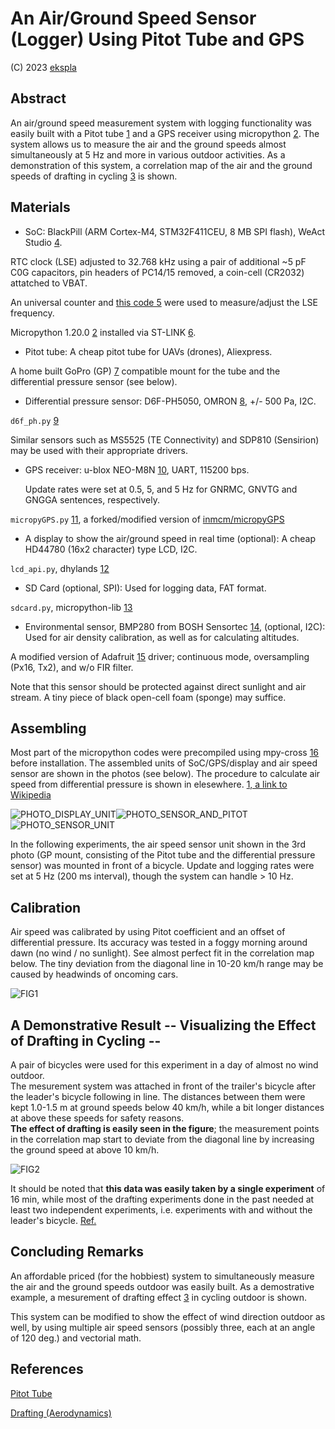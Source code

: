 # An Air/Ground Speed Sensor (Logger) Using Pitot Tube and GPS

(C) 2023 [ekspla](https://github.com/ekspla/Pitot_GPS_Sensor_Logger/)

## Abstract


An air/ground speed measurement system with logging functionality was easily built 
with a Pitot tube [1](https://en.wikipedia.org/wiki/Pitot_tube) and a GPS receiver using micropython [2](https://micropython.org/).  The system allows us 
to measure the air and the ground speeds almost simultaneously at 5 Hz and more in various 
outdoor activities.  As a demonstration of this system, a correlation map of the air 
and the ground speeds of drafting in cycling [3](https://en.wikipedia.org/wiki/Drafting_(aerodynamics)) is shown.


## Materials


- SoC:
BlackPill (ARM Cortex-M4, STM32F411CEU, 8 MB SPI flash), WeAct Studio [4](https://github.com/WeActStudio).

RTC clock (LSE) adjusted to 32.768 kHz using a pair of additional ~5 pF C0G capacitors, 
pin headers of PC14/15 removed, a coin-cell (CR2032) attatched to VBAT.

An universal counter and [this code 5](https://jhalfmoon.com/dbc/2023/03/28/micropython%e7%9a%84%e5%8d%88%e7%9d%a198-stm32%e7%89%88%e3%80%81nucleo%e3%81%ae%e3%82%af%e3%83%ad%e3%83%83%e3%82%af%e8%a8%ad%e5%ae%9a%e3%82%92%e8%a6%8b%e7%9b%b4%e3%81%99/) were used to measure/adjust the LSE frequency.

Micropython 1.20.0 [2](https://micropython.org/) installed via ST-LINK [6](https://www.st.com/en/development-tools/st-link-v2.html).


- Pitot tube:
A cheap pitot tube for UAVs (drones), Aliexpress.

A home built GoPro (GP) [7](https://gopro.com/) compatible mount for the tube and the differential pressure sensor (see below).


- Differential pressure sensor:
D6F-PH5050, OMRON [8](https://github.com/omron-devhub), +/- 500 Pa, I2C.

`d6f_ph.py` [9](https://github.com/ekspla/D6F-PH)

Similar sensors such as MS5525 (TE Connectivity) and SDP810 (Sensirion) may be used with their appropriate drivers.


- GPS receiver:
u-blox NEO-M8N [10](https://www.u-blox.com/en/product/neo-m8-series), UART, 115200 bps.

  Update rates were set at 0.5, 5, and 5 Hz for GNRMC, GNVTG and GNGGA sentences, respectively.
  
`micropyGPS.py` [11](https://github.com/ekspla/micropyGPS), a forked/modified version of [inmcm/micropyGPS](https://github.com/inmcm/micropyGPS)


- A display to show the air/ground speed in real time (optional):
A cheap HD44780 (16x2 character) type LCD, I2C.

`lcd_api.py`, dhylands [12](https://github.com/dhylands/python_lcd)


- SD Card (optional, SPI):
Used for logging data, FAT format.

`sdcard.py`, micropython-lib [13](https://github.com/micropython/micropython-lib)


- Environmental sensor, BMP280 from BOSH Sensortec [14](https://www.bosch-sensortec.com/products/environmental-sensors/pressure-sensors/bmp280/), (optional, I2C):
Used for air density calibration, as well as for calculating altitudes.

A modified version of Adafruit [15](https://github.com/adafruit) driver; continuous mode, oversampling (Px16, Tx2), and w/o FIR filter.

Note that this sensor should be protected against direct sunlight and air stream.  A tiny piece of black open-cell foam (sponge) may suffice.


## Assembling

Most part of the micropython codes were precompiled using mpy-cross [16](https://github.com/micropython/micropython/tree/master/mpy-cross) before installation.
The assembled units of SoC/GPS/display and air speed sensor are shown in the photos (see below).
The procedure to calculate air speed from differential pressure is shown in elesewhere. [1, a link to Wikipedia](https://en.wikipedia.org/wiki/Pitot_tube)

![PHOTO_DISPLAY_UNIT](https://github.com/ekspla/Pitot_GPS_Sensor_Logger/assets/23088524/597a1803-d24d-48b3-8af5-0211344b13ab "Display_Unit")![PHOTO_SENSOR_AND_PITOT](https://github.com/ekspla/Pitot_GPS_Sensor_Logger/assets/23088524/bd19487f-eebe-436c-b4d1-b03a5846598e "Sensor_Unit")![PHOTO_SENSOR_UNIT](https://github.com/ekspla/Pitot_GPS_Sensor_Logger/assets/23088524/8a9c0e06-09cd-4d3d-8f98-5ab75494a01e "Sensor_Unit")

In the following experiments, the air speed sensor unit shown in the 3rd photo (GP mount, 
consisting of the Pitot tube and the differential pressure sensor) was mounted in front of 
a bicycle.  Update and logging rates were set at 5 Hz (200 ms interval), though the system 
can handle > 10 Hz.


## Calibration

Air speed was calibrated by using Pitot coefficient and an offset of differential pressure.
Its accuracy was tested in a foggy morning around dawn (no wind / no sunlight).
See almost perfect fit in the correlation map below.  The tiny deviation from the diagonal 
line in 10-20 km/h range may be caused by headwinds of oncoming cars.

![FIG1](https://github.com/ekspla/Pitot_GPS_Sensor_Logger/assets/23088524/f7df4ba7-1bcd-483e-b431-faf6cff3856e "Fig1_Test_Calibration")


## A Demonstrative Result -- Visualizing the Effect of Drafting in Cycling --

A pair of bicycles were used for this experiment in a day of almost no wind outdoor.  
The mesurement system was attached in front of the trailer's bicycle after the leader's 
bicycle following in line.  The distances between them were kept 1.0-1.5 m at ground speeds 
below 40 km/h, while a bit longer distances at above these speeds for safety reasons.  
**The effect of drafting is easily seen in the figure**; the measurement points in the correlation 
map start to deviate from the diagonal line by increasing the ground speed at above 10 km/h.

![FIG2](https://github.com/ekspla/Pitot_GPS_Sensor_Logger/assets/23088524/567399aa-fdd2-4cee-abe9-0b21babf997b "Fig2_Drafting_in_Cycling")

It should be noted that **this data was easily taken by a single experiment** of 16 min, while 
most of the drafting experiments done in the past needed at least two independent experiments,
i.e. experiments with and without the leader's bicycle. [Ref.](https:// "TO_BE_INCLUDED")


## Concluding Remarks

An affordable priced (for the hobbiest) system to simultaneously measure the air and the ground speeds 
outdoor was easily built.  As a demostrative example, a mesurement of drafting effect [3](https://en.wikipedia.org/wiki/Drafting_(aerodynamics)) in cycling outdoor 
is shown.

This system can be modified to show the effect of wind direction outdoor as well, by using 
multiple air speed sensors (possibly three, each at an angle of 120 deg.) and vectorial math.


## References

[Pitot Tube](https://en.wikipedia.org/wiki/Pitot_tube)

[Drafting (Aerodynamics)](https://en.wikipedia.org/wiki/Drafting_(aerodynamics))


